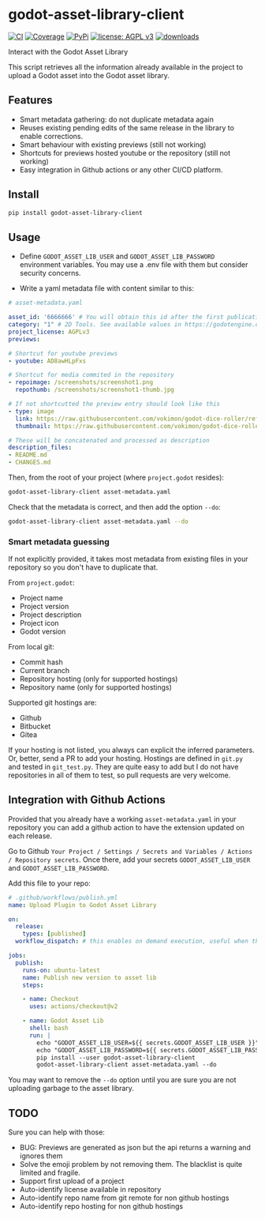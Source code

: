 # godot-asset-library-client

[![CI](https://github.com/vokimon/godot-asset-library-client/actions/workflows/main.yml/badge.svg)](https://github.com/vokimon/godot-asset-library-client/actions/workflows/main.yml)
[![Coverage](https://img.shields.io/coveralls/vokimon/godot-asset-library-client/master.svg?style=flat-square&label=Coverage)](https://coveralls.io/r/vokimon/godot-asset-library-client)
[![PyPi](https://img.shields.io/pypi/v/godot-asset-library-client.svg?style=flat-square&label=PyPI)](https://pypi.org/project/godot-asset-library-client/)
[![license: AGPL v3](https://img.shields.io/badge/License-AGPL%20v3-blue.svg)](https://www.gnu.org/licenses/agpl-3.0)
[![downloads](https://img.shields.io/pypi/dm/godot-asset-library-client.svg?style=flat-square&label=PyPI%20Downloads)](https://pypi.org/project/godot-asset-library-client/)
<!--
[![image](https://img.shields.io/pypi/pyversions/godot-asset-library-client.svg?style=flat-square&label=Python%20Versions)](https://pypi.org/project/godot-asset-library-client/)
[![image](https://img.shields.io/pypi/implementation/godot-asset-library-client.svg?style=flat-square&label=Python%20Implementations)](https://pypi.org/project/godot-asset-library-client/)
-->

Interact with the Godot Asset Library

This script retrieves all the information already available
in the project to upload a Godot asset into the Godot asset library.

## Features

- Smart metadata gathering: do not duplicate metadata again
- Reuses existing pending edits of the same release in the library to enable corrections.
- Smart behaviour with existing previews (still not working)
- Shortcuts for previews hosted youtube or the repository (still not working)
- Easy integration in Github actions or any other CI/CD platform.

## Install

```bash
pip install godot-asset-library-client
```

## Usage

- Define `GODOT_ASSET_LIB_USER` and `GODOT_ASSET_LIB_PASSWORD` environment variables.
  You may use a .env file with them but consider security concerns.

- Write a yaml metadata file with content similar to this:

```yaml
# asset-metadata.yaml

asset_id: '6666666' # You will obtain this id after the first publication by hand
category: "1" # 2D Tools. See available values in https://godotengine.org/asset-library/api/configure
project_license: AGPLv3
previews:

# Shortcut for youtube previews
- youtube: AD8awHLpFxs

# Shortcut for media commited in the repository
- repoimage: /screenshots/screenshot1.png
  repothumb: /screenshots/screenshot1-thumb.jpg

# If not shortcutted the preview entry should look like this
- type: image
  link: https://raw.githubusercontent.com/vokimon/godot-dice-roller/refs/heads/main/screenshots/screenshot2.png
  thumbnail: https://raw.githubusercontent.com/vokimon/godot-dice-roller/refs/heads/main/screenshots/screenshot2-thumb.jpg

# These will be concatenated and processed as description
description_files:
- README.md
- CHANGES.md
```

Then, from the root of your project (where `project.godot` resides):

```bash
godot-asset-library-client asset-metadata.yaml
```

Check that the metadata is correct, and then add the option `--do`:

```bash
godot-asset-library-client asset-metadata.yaml --do
```

### Smart metadata guessing

If not explicitly provided,
it takes most metadata from existing files in your repository
so you don't have to duplicate that.

From `project.godot`:

- Project name
- Project version
- Project description
- Project icon
- Godot version

From local git:

- Commit hash
- Current branch
- Repository hosting (only for supported hostings)
- Repository name (only for supported hostings)

Supported git hostings are:

- Github
- Bitbucket
- Gitea

If your hosting is not listed, you always can explicit the inferred parameters.
Or, better, send a PR to add your hosting.
Hostings are defined in `git.py` and tested in `git_test.py`.
They are quite easy to add but I do not have repositories in all of them to test,
so pull requests are very welcome.


## Integration with Github Actions

Provided that you already have a working `asset-metadata.yaml` in your repository
you can add a github action to have the extension updated on each release.

Go to Github `Your Project / Settings / Secrets and Variables / Actions / Repository secrets`.
Once there, add your secrets `GODOT_ASSET_LIB_USER` and `GODOT_ASSET_LIB_PASSWORD`.

Add this file to your repo:

```yaml
# .github/workflows/publish.yml
name: Upload Plugin to Godot Asset Library

on:
  release:
    types: [published]
  workflow_dispatch: # this enables on demand execution, useful when the release fails

jobs:
  publish:
    runs-on: ubuntu-latest
    name: Publish new version to asset lib
    steps:

    - name: Checkout
      uses: actions/checkout@v2

    - name: Godot Asset Lib
      shell: bash
      run: |
        echo "GODOT_ASSET_LIB_USER=${{ secrets.GODOT_ASSET_LIB_USER }}" >> .env
        echo "GODOT_ASSET_LIB_PASSWORD=${{ secrets.GODOT_ASSET_LIB_PASSWORD }}" >> .env
        pip install --user godot-asset-library-client
        godot-asset-library-client asset-metadata.yaml --do
```

You may want to remove the `--do` option until you are sure
you are not uploading garbage to the asset library.


## TODO

Sure you can help with those:

- BUG: Previews are generated as json but the api returns a warning and ignores them
- Solve the emoji problem by not removing them. The blacklist is quite limited and fragile.
- Support first upload of a project
- Auto-identify license available in repository
- Auto-identify repo name from git remote for non github hostings
- Auto-identify repo hosting for non github hostings

